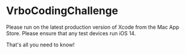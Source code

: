 # VrboCodingChallenge

Please run on the latest production version of Xcode from the Mac App Store.
Please ensure that any test devices run iOS 14.

That's all you need to know!
